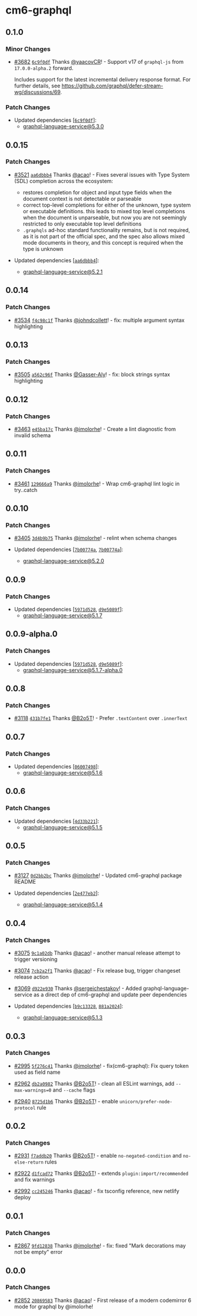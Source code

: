 # cm6-graphql

## 0.1.0

### Minor Changes

- [#3682](https://github.com/graphql/graphiql/pull/3682) [`6c9f0df`](https://github.com/graphql/graphiql/commit/6c9f0df83ea4afe7fa59f84d83d59fba73dc3931) Thanks [@yaacovCR](https://github.com/yaacovCR)! - Support v17 of `graphql-js` from `17.0.0-alpha.2` forward.

  Includes support for the latest incremental delivery response format. For further details, see https://github.com/graphql/defer-stream-wg/discussions/69.

### Patch Changes

- Updated dependencies [[`6c9f0df`](https://github.com/graphql/graphiql/commit/6c9f0df83ea4afe7fa59f84d83d59fba73dc3931)]:
  - graphql-language-service@5.3.0

## 0.0.15

### Patch Changes

- [#3521](https://github.com/graphql/graphiql/pull/3521) [`aa6dbbb4`](https://github.com/graphql/graphiql/commit/aa6dbbb45bf51c1966537640fbe5c4f375735c8d) Thanks [@acao](https://github.com/acao)! - Fixes several issues with Type System (SDL) completion across the ecosystem:

  - restores completion for object and input type fields when the document context is not detectable or parseable
  - correct top-level completions for either of the unknown, type system or executable definitions. this leads to mixed top level completions when the document is unparseable, but now you are not seemingly restricted to only executable top level definitions
  - `.graphqls` ad-hoc standard functionality remains, but is not required, as it is not part of the official spec, and the spec also allows mixed mode documents in theory, and this concept is required when the type is unknown

- Updated dependencies [[`aa6dbbb4`](https://github.com/graphql/graphiql/commit/aa6dbbb45bf51c1966537640fbe5c4f375735c8d)]:
  - graphql-language-service@5.2.1

## 0.0.14

### Patch Changes

- [#3534](https://github.com/graphql/graphiql/pull/3534) [`f4c98c1f`](https://github.com/graphql/graphiql/commit/f4c98c1f7c6df5a918479e641631e8fbc5b5a92e) Thanks [@johndcollett](https://github.com/johndcollett)! - fix: multiple argument syntax highlighting

## 0.0.13

### Patch Changes

- [#3505](https://github.com/graphql/graphiql/pull/3505) [`a562c96f`](https://github.com/graphql/graphiql/commit/a562c96fa3953d0301ad7b610028fa6c4a779bf6) Thanks [@Gasser-Aly](https://github.com/Gasser-Aly)! - fix: block strings syntax highlighting

## 0.0.12

### Patch Changes

- [#3463](https://github.com/graphql/graphiql/pull/3463) [`e45ba17c`](https://github.com/graphql/graphiql/commit/e45ba17cb2f13e5a79d3e87b0f30ef92ec55d861) Thanks [@imolorhe](https://github.com/imolorhe)! - Create a lint diagnostic from invalid schema

## 0.0.11

### Patch Changes

- [#3461](https://github.com/graphql/graphiql/pull/3461) [`129666a9`](https://github.com/graphql/graphiql/commit/129666a9a86690bb72226674d40215f24dc5f7ea) Thanks [@imolorhe](https://github.com/imolorhe)! - Wrap cm6-graphql lint logic in try..catch

## 0.0.10

### Patch Changes

- [#3405](https://github.com/graphql/graphiql/pull/3405) [`3d4b9b75`](https://github.com/graphql/graphiql/commit/3d4b9b7551fd9bb38ef9f4a7c6c330366d43bbfa) Thanks [@imolorhe](https://github.com/imolorhe)! - relint when schema changes

- Updated dependencies [[`7b00774a`](https://github.com/graphql/graphiql/commit/7b00774affad1f25253ce49f1f48c9e3f372808c), [`7b00774a`](https://github.com/graphql/graphiql/commit/7b00774affad1f25253ce49f1f48c9e3f372808c)]:
  - graphql-language-service@5.2.0

## 0.0.9

### Patch Changes

- Updated dependencies [[`5971d528`](https://github.com/graphql/graphiql/commit/5971d528b0608e76d9d109103f64857a790a99b9), [`d9e5089f`](https://github.com/graphql/graphiql/commit/d9e5089f78f85cd50c3e3e3ba8510f7dda3d06f5)]:
  - graphql-language-service@5.1.7

## 0.0.9-alpha.0

### Patch Changes

- Updated dependencies [[`5971d528`](https://github.com/graphql/graphiql/commit/5971d528b0608e76d9d109103f64857a790a99b9), [`d9e5089f`](https://github.com/graphql/graphiql/commit/d9e5089f78f85cd50c3e3e3ba8510f7dda3d06f5)]:
  - graphql-language-service@5.1.7-alpha.0

## 0.0.8

### Patch Changes

- [#3118](https://github.com/graphql/graphiql/pull/3118) [`431b7fe1`](https://github.com/graphql/graphiql/commit/431b7fe1efefa4867f0ea617adc436b1117052e8) Thanks [@B2o5T](https://github.com/B2o5T)! - Prefer `.textContent` over `.innerText`

## 0.0.7

### Patch Changes

- Updated dependencies [[`06007498`](https://github.com/graphql/graphiql/commit/06007498880528ed75dd4d705dcbcd7c9e775939)]:
  - graphql-language-service@5.1.6

## 0.0.6

### Patch Changes

- Updated dependencies [[`4d33b221`](https://github.com/graphql/graphiql/commit/4d33b2214e941f171385a1b72a1fa995714bb284)]:
  - graphql-language-service@5.1.5

## 0.0.5

### Patch Changes

- [#3127](https://github.com/graphql/graphiql/pull/3127) [`0d2bb2bc`](https://github.com/graphql/graphiql/commit/0d2bb2bcc6522e156e2d70f3be553bd4b60c8ee1) Thanks [@imolorhe](https://github.com/imolorhe)! - Updated cm6-graphql package README

- Updated dependencies [[`2e477eb2`](https://github.com/graphql/graphiql/commit/2e477eb24672a242ae4a4f2dfaeaf41152ed7ee9)]:
  - graphql-language-service@5.1.4

## 0.0.4

### Patch Changes

- [#3075](https://github.com/graphql/graphiql/pull/3075) [`9c1a02db`](https://github.com/graphql/graphiql/commit/9c1a02dbff4a39fe999873912daec7dcd1d39b5c) Thanks [@acao](https://github.com/acao)! - another manual release attempt to trigger versioning

- [#3074](https://github.com/graphql/graphiql/pull/3074) [`7cb2a2f1`](https://github.com/graphql/graphiql/commit/7cb2a2f156d918fd57b7d3757ee1ecc0f4dab4ce) Thanks [@acao](https://github.com/acao)! - Fix release bug, trigger changeset release action

- [#3069](https://github.com/graphql/graphiql/pull/3069) [`d922e930`](https://github.com/graphql/graphiql/commit/d922e930f77dff879212ad39191ad6a1b8f7dd8a) Thanks [@sergeichestakov](https://github.com/sergeichestakov)! - Added graphql-language-service as a direct dep of cm6-graphql and update peer dependencies

- Updated dependencies [[`b9c13328`](https://github.com/graphql/graphiql/commit/b9c13328f3d28c0026ee0f0ecc7213065c9b016d), [`881a2024`](https://github.com/graphql/graphiql/commit/881a202497d5a58eb5260a5aa54c0c88930d69a0)]:
  - graphql-language-service@5.1.3

## 0.0.3

### Patch Changes

- [#2995](https://github.com/graphql/graphiql/pull/2995) [`5f276c41`](https://github.com/graphql/graphiql/commit/5f276c415ad93350382fec873025ffecc9a29d9d) Thanks [@imolorhe](https://github.com/imolorhe)! - fix(cm6-graphql): Fix query token used as field name

- [#2962](https://github.com/graphql/graphiql/pull/2962) [`db2a0982`](https://github.com/graphql/graphiql/commit/db2a0982a17134f0069483ab283594eb64735b7d) Thanks [@B2o5T](https://github.com/B2o5T)! - clean all ESLint warnings, add `--max-warnings=0` and `--cache` flags

- [#2940](https://github.com/graphql/graphiql/pull/2940) [`8725d1b6`](https://github.com/graphql/graphiql/commit/8725d1b6b686139286cf05dec6a84d89942128ba) Thanks [@B2o5T](https://github.com/B2o5T)! - enable `unicorn/prefer-node-protocol` rule

## 0.0.2

### Patch Changes

- [#2931](https://github.com/graphql/graphiql/pull/2931) [`f7addb20`](https://github.com/graphql/graphiql/commit/f7addb20c4a558fbfb4112c8ff095bbc8f9d9147) Thanks [@B2o5T](https://github.com/B2o5T)! - enable `no-negated-condition` and `no-else-return` rules

- [#2922](https://github.com/graphql/graphiql/pull/2922) [`d1fcad72`](https://github.com/graphql/graphiql/commit/d1fcad72607e2789517dfe4936b5ec604e46762b) Thanks [@B2o5T](https://github.com/B2o5T)! - extends `plugin:import/recommended` and fix warnings

- [#2992](https://github.com/graphql/graphiql/pull/2992) [`cc245246`](https://github.com/graphql/graphiql/commit/cc2452467688f3cdcd7a196dddf47e3b81367d62) Thanks [@acao](https://github.com/acao)! - fix tsconfig reference, new netlify deploy

## 0.0.1

### Patch Changes

- [#2867](https://github.com/graphql/graphiql/pull/2867) [`9fd12838`](https://github.com/graphql/graphiql/commit/9fd128381a86220a7c658f21d72baa8eea45a8af) Thanks [@imolorhe](https://github.com/imolorhe)! - fix: fixed "Mark decorations may not be empty" error

## 0.0.0

### Patch Changes

- [#2852](https://github.com/graphql/graphiql/pull/2852) [`20869583`](https://github.com/graphql/graphiql/commit/20869583eff563f5d6494e93302a835f0e034f4b) Thanks [@acao](https://github.com/acao)! - First release of a modern codemirror 6 mode for graphql by @imolorhe!
